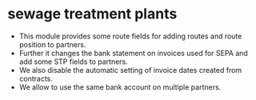 sewage treatment plants
=======================

- This module provides some route fields for adding routes and route position to partners.
- Further it changes the bank statement on invoices used for SEPA and add some STP fields to partners.
- We also disable the automatic setting of invoice dates created from contracts.
- We allow to use the same bank account on multiple partners. 
